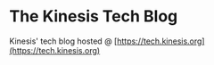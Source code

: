 # The Kinesis Tech Blog

Kinesis' tech blog hosted @ [https://tech.kinesis.org](https://tech.kinesis.org)
